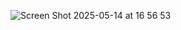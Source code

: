 ![Screen Shot 2025-05-14 at 16 56 53](https://github.com/user-attachments/assets/fbed4ac2-0d9a-47fa-b2e2-fa77adda6a29)
